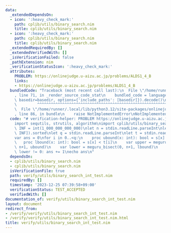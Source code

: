 ```yaml
---
data:
  _extendedDependsOn:
  - icon: ':heavy_check_mark:'
    path: cplib/utils/binary_search.nim
    title: cplib/utils/binary_search.nim
  - icon: ':heavy_check_mark:'
    path: cplib/utils/binary_search.nim
    title: cplib/utils/binary_search.nim
  _extendedRequiredBy: []
  _extendedVerifiedWith: []
  _isVerificationFailed: false
  _pathExtension: nim
  _verificationStatusIcon: ':heavy_check_mark:'
  attributes:
    PROBLEM: https://onlinejudge.u-aizu.ac.jp/problems/ALDS1_4_B
    links:
    - https://onlinejudge.u-aizu.ac.jp/problems/ALDS1_4_B
  bundledCode: "Traceback (most recent call last):\n  File \"/home/runner/.local/lib/python3.12/site-packages/onlinejudge_verify/documentation/build.py\"\
    , line 71, in _render_source_code_stat\n    bundled_code = language.bundle(stat.path,\
    \ basedir=basedir, options={'include_paths': [basedir]}).decode()\n          \
    \         ^^^^^^^^^^^^^^^^^^^^^^^^^^^^^^^^^^^^^^^^^^^^^^^^^^^^^^^^^^^^^^^^^^^^^^^^^^^^^^^^^\n\
    \  File \"/home/runner/.local/lib/python3.12/site-packages/onlinejudge_verify/languages/nim.py\"\
    , line 86, in bundle\n    raise NotImplementedError\nNotImplementedError\n"
  code: "# verification-helper: PROBLEM https://onlinejudge.u-aizu.ac.jp/problems/ALDS1_4_B\n\
    import sequtils, strutils, algorithm\nimport cplib/utils/binary_search\n\nconst\
    \ INF = int(1_000_000_000_000)\nlet n = stdin.readLine.parseInt\nlet s = stdin.readLine.split().map(parseInt).concat(@[-INF,\
    \ INF]).sorted\nlet q = stdin.readLine.parseInt\nlet t = stdin.readLine.split().map(parseInt)\n\
    var ans = 0\nfor i in 0..<q:\n    proc ubound(x: int): bool = s[x] <= t[i]\n \
    \   proc lbound(x: int): bool = s[x] < t[i]\n    var upper = meguru_bisect(0,\
    \ n+1, ubound)\n    var lower = meguru_bisect(0, n+1, lbound)\n    if upper -\
    \ lower != 0: ans += 1\necho ans\n"
  dependsOn:
  - cplib/utils/binary_search.nim
  - cplib/utils/binary_search.nim
  isVerificationFile: true
  path: verify/utils/binary_search_int_test.nim
  requiredBy: []
  timestamp: '2023-12-25 07:39:58+09:00'
  verificationStatus: TEST_ACCEPTED
  verifiedWith: []
documentation_of: verify/utils/binary_search_int_test.nim
layout: document
redirect_from:
- /verify/verify/utils/binary_search_int_test.nim
- /verify/verify/utils/binary_search_int_test.nim.html
title: verify/utils/binary_search_int_test.nim
---
```

